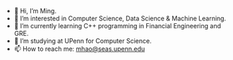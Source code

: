- 👋 Hi, I’m Ming.
- 👀 I’m interested in Computer Science, Data Science & Machine Learning.
- 🌱 I’m currently learning C++ programming in Financial Engineering and GRE.
- 💞️ I’m studying at UPenn for Computer Science.
- 📫 How to reach me: mhao@seas.upenn.edu

<!---
ming0111/ming0111 is a ✨ special ✨ repository because its `README.md` (this file) appears on your GitHub profile.
You can click the Preview link to take a look at your changes.
--->
